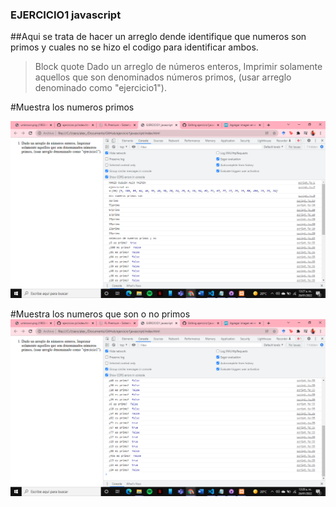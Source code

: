 ### EJERCICIO1 javascript
##Aqui se trata de hacer un arreglo dende identifique que numeros son primos y cuales no se hizo el codigo para identificar ambos.
      
      
      
>Block quote      Dado un arreglo de números enteros, Imprimir solamente aquellos que
       son denominados números primos, (usar arreglo denominado como
       "ejercicio1").


#Muestra los numeros primos
 
![Image text](https://github.com/alexminmanzoolguin/ejercicio1javascript/blob/main/img/2022-01-26%20(1).png)

#Muestra los numeros que son o no primos
![Image text](https://github.com/alexminmanzoolguin/ejercicio1javascript/blob/main/img/2022-01-26%20(2).png)
